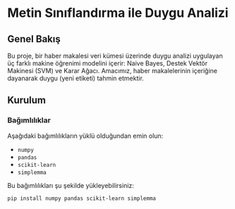 # Metin Sınıflandırma ile Duygu Analizi

## Genel Bakış

Bu proje, bir haber makalesi veri kümesi üzerinde duygu analizi uygulayan üç farklı makine öğrenimi modelini içerir: Naive Bayes, Destek Vektör Makinesi (SVM) ve Karar Ağacı. Amacımız, haber makalelerinin içeriğine dayanarak duygu (yeni etiketi) tahmin etmektir.

## Kurulum

### Bağımlılıklar

Aşağıdaki bağımlılıkların yüklü olduğundan emin olun:

- `numpy`
- `pandas`
- `scikit-learn`
- `simplemma`

Bu bağımlılıkları şu şekilde yükleyebilirsiniz:

```bash
pip install numpy pandas scikit-learn simplemma
